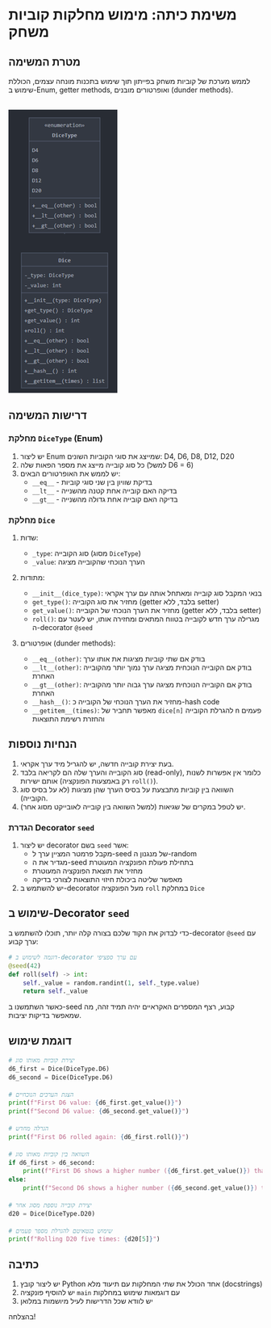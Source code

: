 # משימת כיתה: מימוש מחלקות קוביות משחק

## מטרת המשימה
לממש מערכת של קוביות משחק בפייתון תוך שימוש בתכנות מונחה עצמים, הכוללת שימוש ב-Enum, getter methods, ואופרטורים מובנים (dunder methods).<br><br>

<img src="diag.png">
<br>


## דרישות המשימה

### מחלקת `DiceType` (Enum)
1. יש ליצור Enum שמייצג את סוגי הקוביות השונים: D4, D6, D8, D12, D20
2. כל סוג קובייה מייצג את מספר הפאות שלה (למשל D6 = 6)
3. יש לממש את האופרטורים הבאים:
   - `__eq__` - בדיקת שוויון בין שני סוגי קוביות
   - `__lt__` - בדיקה האם קובייה אחת קטנה מהשנייה
   - `__gt__` - בדיקה האם קובייה אחת גדולה מהשנייה

### מחלקת `Dice`
1. שדות:
   - `_type`: סוג הקובייה (מסוג `DiceType`)
   - `_value`: הערך הנוכחי שהקובייה מציגה

2. מתודות:
   - `__init__(dice_type)`: בנאי המקבל סוג קובייה ומאתחל אותה עם ערך אקראי
   - `get_type()`: מחזיר את סוג הקובייה (getter בלבד, ללא setter)
   - `get_value()`: מחזיר את הערך הנוכחי של הקובייה (getter בלבד, ללא setter)
   - `roll()`: מגרילה ערך חדש לקובייה בטווח המתאים ומחזירה אותו, יש לעטר עם ה-decorator `@seed`

3. אופרטורים (dunder methods):
   - `__eq__(other)`: בודק אם שתי קוביות מציגות את אותו ערך
   - `__lt__(other)`: בודק אם הקובייה הנוכחית מציגה ערך נמוך יותר מהקובייה האחרת
   - `__gt__(other)`: בודק אם הקובייה הנוכחית מציגה ערך גבוה יותר מהקובייה האחרת
   - `__hash__()`: מחזיר את הערך הנוכחי של הקובייה כ-hash code
   - `__getitem__(times)`: מאפשר תחביר של `dice[n]` להגרלת הקובייה n פעמים והחזרת רשימת התוצאות

## הנחיות נוספות
1. בעת יצירת קובייה חדשה, יש להגריל מיד ערך אקראי.
2. סוג הקובייה והערך שלה הם לקריאה בלבד (read-only), כלומר אין אפשרות לשנות אותם ישירות (רק באמצעות הפונקציה `roll()`).
3. השוואה בין קוביות מתבצעת על בסיס הערך שהן מציגות (לא על בסיס סוג הקובייה).
4. יש לטפל במקרים של שגיאות (למשל השוואה בין קובייה לאובייקט מסוג אחר).

### הגדרת Decorator `seed`
1. יש ליצור decorator בשם `seed` אשר:
   - מקבל פרמטר המציין ערך ל-seed של מנגנון ה-random
   - מגדיר את ה-seed בתחילת פעולת הפונקציה המעוטרת
   - מחזיר את תוצאת הפונקציה המעוטרת
   - מאפשר שליטה ביכולת חיזוי התוצאות לצורכי בדיקה
2. יש להשתמש ב-decorator מעל הפונקציה `roll` במחלקת `Dice`

## שימוש ב-Decorator `seed`

כדי לבדוק את הקוד שלכם בצורה קלה יותר, תוכלו להשתמש ב-decorator `@seed` עם ערך קבוע:

```python
# דוגמה לשימוש ב-decorator עם ערך ספציפי
@seed(42)
def roll(self) -> int:
    self._value = random.randint(1, self._type.value)
    return self._value
```

כאשר השתמשנו ב-seed קבוע, רצף המספרים האקראיים יהיה תמיד זהה, מה שמאפשר בדיקות יציבות.

## דוגמת שימוש
```python
# יצירת קוביות מאותו סוג
d6_first = Dice(DiceType.D6)
d6_second = Dice(DiceType.D6)

# הצגת הערכים הנוכחיים
print(f"First D6 value: {d6_first.get_value()}")
print(f"Second D6 value: {d6_second.get_value()}")

# הגרלה מחדש
print(f"First D6 rolled again: {d6_first.roll()}")

# השוואה בין קוביות מאותו סוג
if d6_first > d6_second:
    print(f"First D6 shows a higher number ({d6_first.get_value()}) than Second D6 ({d6_second.get_value()})")
else:
    print(f"Second D6 shows a higher number ({d6_second.get_value()}) than or equal to First D6 ({d6_first.get_value()})")

# יצירת קובייה נוספת מסוג אחר
d20 = Dice(DiceType.D20)

# שימוש בגטאיטם להגרלת מספר פעמים
print(f"Rolling D20 five times: {d20[5]}")
```

## כתיבה
1. יש ליצור קובץ Python אחד הכולל את שתי המחלקות עם תיעוד מלא (docstrings)
2. יש להוסיף פונקציה `main` עם דוגמאות שימוש במחלקות
3. יש לוודא שכל הדרישות לעיל מיושמות במלואן

בהצלחה!
